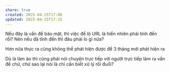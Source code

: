 ```yaml
---
share: true
created: 2025-04-25T17:08
updated: 2025-04-25T17:15
---
```

Nếu đây là vấn đề bảo mật, thì việc để lộ URL là hiển nhiên phải tính đến rồi? Nên nếu đã tính đến thì đâu phải lo gì nữa? 

Hơn nữa thực ra cũng không thể phát hiện được
để 3 tháng mới phát hiện ra

Dù là làm ảo thì cũng phải nói chuyện trực tiếp với người trực tiếp làm ra vấn đề chứ, chứ sao lại nói là chỉ cần biết xử lý rồi đuổi?